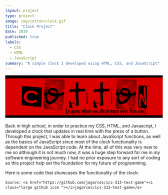 ```yaml
---
layout: project
type: project
image: img/cotton/clock.gif
title: "Clock Project"
date: 2019
published: true
labels:
  - CSS
  - HTML
  - JavaScript
summary: "A simple clock I developed using HTML, CSS, and JavaScript"
---
```


<img class="img-fluid" src="../img/cotton/cotton-header.png">

Back in high school, in order to practice my CSS, HTML, and Javascript, I developed a clock that updates in real time with the press of a button. Through this project, I was able to learn about JavaScript functions, as well as the basics of JavaScript since most of the clock functionality is dependent on the JavaScript code. At the time, all of this was very new to me so although it is not much now, it was a huge step forward for me in my software engineering journey. I had no prior exposure to any sort of coding so this project help set the foundation for my future of programming.

Here is some code that showcases the functionality of the clock: 


```
Source: <a href="https://github.com/jogarces/ics-313-text-game"><i class="large github icon "></i>jogarces/ics-313-text-game</a>
